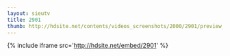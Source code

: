 ```yaml
---
layout: sieutv
title: 2901
thumb: http://hdsite.net/contents/videos_screenshots/2000/2901/preview_360p.mp4.jpg
---
```

{% include iframe src='http://hdsite.net/embed/2901' %}
 
